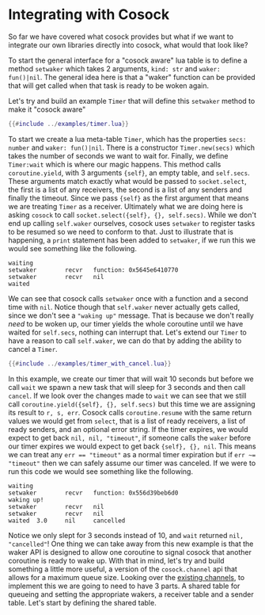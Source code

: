 # Integrating with Cosock

So far we have covered what cosock provides but what if we want to integrate our
own libraries directly into cosock, what would that look like?

To start the general interface for a "cosock aware" lua table is to define a method `setwaker`
which takes 2 arguments, `kind: str` and `waker: fun()|nil`. The general idea here is
that a "waker" function can be provided that will get called when that task is ready
to be woken again.

Let's try and build an example `Timer` that will define this `setwaker` method to make
it "cosock aware"

```lua
{{#include ../examples/timer.lua}}
```

To start we create a lua meta-table `Timer`, which has the properties `secs: number` and
`waker: fun()|nil`. There is a constructor `Timer.new(secs)` which takes the number of
seconds we want to wait for. Finally, we define `Timer:wait` which is where our magic happens.
This method calls `coroutine.yield`, with 3 arguments `{self}`, an empty table, and `self.secs`.
These arguments match exactly what would be passed to `socket.select`, the first is a list of any
receivers, the second is a list of any senders and finally the timeout. Since we pass `{self}` as the
first argument that means we are treating `Timer` as a receiver. Ultimately what we are doing here
is asking `cosock` to call `socket.select({self}, {}, self.secs)`. While we don't end up calling `self.waker`
ourselves, cosock uses `setwaker` to register tasks to be resumed so we need to conform to that. Just to
illustrate that is happening, a `print` statement has been added to `setwaker`, if we run this
we would see something like the following.

```shell
waiting
setwaker        recvr   function: 0x5645e6410770
setwaker        recvr   nil
waited
```

We can see that cosock calls `setwaker` once with a function and a second time with `nil`. Notice though
that `self.waker` never actually gets called, since we don't see a `"waking up"` message. That
is because we don't really _need_ to be woken up, our timer yields the whole coroutine until
we have waited for `self.secs`, nothing can interrupt that. Let's extend our `Timer` to have a reason
to call `self.waker`, we can do that by adding the ability to cancel a `Timer`.

```lua
{{#include ../examples/timer_with_cancel.lua}}
```

In this example, we create our timer that will wait 10 seconds but before we call `wait` we
spawn a new task that will sleep for 3 seconds and then call `cancel`. If we look over the
changes made to `wait` we can see that we still call `coroutine.yield({self}, {}, self.secs)`
but this time we are assigning its result to `r, s, err`. Cosock calls `coroutine.resume`
with the same return values we would get from `select`, that is a list of ready receivers,
a list of ready senders, and an optional error string. If the timer expires, we would expect
to get back `nil, nil, "timeout"`, if someone calls the `waker` before our timer expires
we would expect to get back `{self}, {}, nil`. This means we can treat any `err == "timeout"`
as a normal timer expiration but if `err ~= "timeout"` then we can safely assume our timer was canceled.
If we were to run this code we would see something like the following.

```shell
waiting
setwaker        recvr   function: 0x556d39beb6d0
waking up!
setwaker        recvr   nil
setwaker        recvr   nil
waited  3.0     nil     cancelled
```

Notice we only slept for 3 seconds instead of 10, and `wait` returned `nil, "cancelled"`!
One thing we can take away from this new example is that the waker API is designed to allow
one coroutine to signal cosock that another coroutine is ready to wake up. With that in mind,
let's try and build something a little more useful, a version of the
`cosock.channel` api that allows for a maximum queue size. Looking over the
[existing channels](https://github.com/cosock/cosock/blob/8388c8ebcf5810be2978ec18c36c3561eedb5ea8/cosock/channel.lua),
to implement this we are going to need to have 3 parts. A shared table for queueing and
setting the appropriate wakers, a receiver table and a sender table. Let's start by
defining the shared table.
